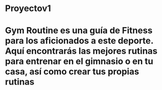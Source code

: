 # Proyectov1
# Gym Routine es una guía de Fitness para los aficionados	a este deporte. Aquí encontrarás las mejores rutinas para entrenar en el gimnasio o en tu casa, así como crear tus propias rutinas	
